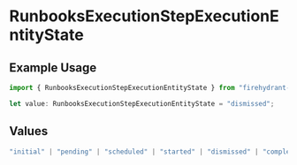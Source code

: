# RunbooksExecutionStepExecutionEntityState

## Example Usage

```typescript
import { RunbooksExecutionStepExecutionEntityState } from "firehydrant-typescript-sdk/models/components";

let value: RunbooksExecutionStepExecutionEntityState = "dismissed";
```

## Values

```typescript
"initial" | "pending" | "scheduled" | "started" | "dismissed" | "completed" | "errored"
```